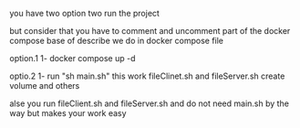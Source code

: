 you have two option two run the project

but consider that you have to comment and uncomment part of the docker compose base of describe we do in docker compose file

option.1
1- docker compose up -d

optio.2
1- run "sh main.sh"
this work fileClinet.sh and fileServer.sh create volume and others

alse you run fileClient.sh and fileServer.sh and do not need main.sh by the way but makes your work easy
